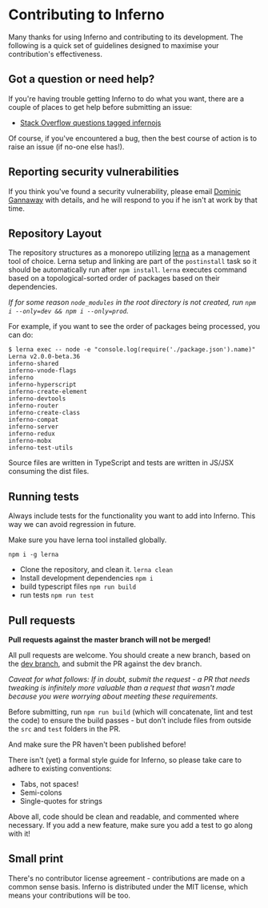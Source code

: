 Contributing to Inferno
==========================

Many thanks for using Inferno and contributing to its development. The following is a quick set of guidelines designed to maximise your contribution's effectiveness.

Got a question or need help?
----------------------------

If you're having trouble getting Inferno to do what you want, there are a couple of places to get help before submitting an issue:

* [Stack Overflow questions tagged infernojs](http://stackoverflow.com/questions/tagged/infernojs)

Of course, if you've encountered a bug, then the best course of action is to raise an issue (if no-one else has!).

Reporting security vulnerabilities
----------------------------------

If you think you've found a security vulnerability, please email [Dominic Gannaway](mailto:dg@domgan.com) with details, and he will respond to you if he isn't at work by that time.

Repository Layout
-----------------

The repository structures as a monorepo utilizing [lerna](https://github.com/lerna/lerna) as a management tool of choice. Lerna setup and linking are part of the `postinstall` task so it should be automatically
run after `npm install`. `lerna` executes command based on a topological-sorted order of packages based on their dependencies.

_If for some reason `node_modules` in the root directory is not created, run `npm i --only=dev && npm i --only=prod`._

For example, if you want to see the order of packages being processed, you can do:
```
$ lerna exec -- node -e "console.log(require('./package.json').name)"
Lerna v2.0.0-beta.36
inferno-shared
inferno-vnode-flags
inferno
inferno-hyperscript
inferno-create-element
inferno-devtools
inferno-router
inferno-create-class
inferno-compat
inferno-server
inferno-redux
inferno-mobx
inferno-test-utils
```

Source files are written in TypeScript and tests are written in JS/JSX consuming the dist files.

Running tests
-------------
Always include tests for the functionality you want to add into Inferno. This way we can avoid regression in future.

Make sure you have lerna tool installed globally.

```
npm i -g lerna
```

- Clone the repository, and clean it. `lerna clean`
- Install development dependencies `npm i`
- build typescript files `npm run build`
- run tests `npm run test`


Pull requests
-------------


**Pull requests against the master branch will not be merged!**

All pull requests are welcome. You should create a new branch, based on the [dev branch](https://github.com/infernojs/inferno/tree/dev), and submit the PR against the dev branch.

*Caveat for what follows: If in doubt, submit the request - a PR that needs tweaking is infinitely more valuable than a request that wasn't made because you were worrying about meeting these requirements.*

Before submitting, run `npm run build` (which will concatenate, lint and test the code) to ensure the build passes - but don't include files from outside the `src` and `test` folders in the PR.

And make sure the PR haven't been published before!

There isn't (yet) a formal style guide for Inferno, so please take care to adhere to existing conventions:

* Tabs, not spaces!
* Semi-colons
* Single-quotes for strings

Above all, code should be clean and readable, and commented where necessary. If you add a new feature, make sure you add a test to go along with it!


Small print
-----------

There's no contributor license agreement - contributions are made on a common sense basis. Inferno is distributed under the MIT license, which means your contributions will be too.
